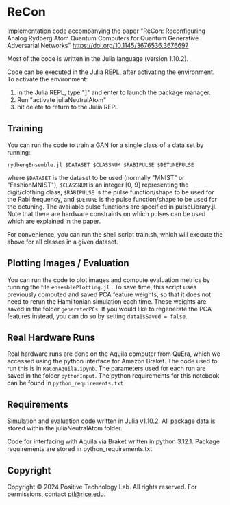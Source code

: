 # ReCon

Implementation code accompanying the paper "ReCon: Reconfiguring Analog Rydberg Atom Quantum Computers for Quantum Generative Adversarial Networks" https://doi.org/10.1145/3676536.3676697

Most of the code is written in the Julia language (version 1.10.2).

Code can be executed in the Julia REPL, after activating the environment.
To activate the environment: 

1. in the Julia REPL, type "]" and enter to launch the package manager. 
2. Run "activate juliaNeutralAtom"
3. hit delete to return to the Julia REPL

## Training
You can run the code to train a GAN for a single class of a data set by running:

```
rydbergEnsemble.jl $DATASET $CLASSNUM $RABIPULSE $DETUNEPULSE
```

where `$DATASET` is the dataset to be used (normally "MNIST" or "FashionMNIST"), `$CLASSNUM` is an integer [0, 9] representing the digit/clothing class, `$RABIPULSE` is the pulse function/shape to be used for the Rabi frequency, and `$DETUNE` is the pulse function/shape to be used for the detuning. The available pulse functions are specified in pulseLibrary.jl. Note that there are hardware constraints on which pulses can be used which are explained in the paper.

For convenience, you can run the shell script train.sh, which will execute the above for all classes in a given dataset.

## Plotting Images / Evaluation
You can run the code to plot images and compute evaluation metrics by running the file `ensemblePlotting.jl` . To save time, this script uses previously computed and saved PCA feature weights, so that it does not need to rerun the Hamiltonian simulation each time. These weights are saved in the folder `generatedPCs`. If you would like to regenerate the PCA features instead, you can do so by setting `dataIsSaved = false`.

## Real Hardware Runs
Real hardware runs are done on the Aquila computer from QuEra, which we accessed using the python interface for Amazon Braket. The code used to run this is in `ReConAquila.ipynb`. The parameters used for each run are saved in the folder `pythonInput`. The python requirements for this notebook can be found in `python_requirements.txt`

## Requirements
Simulation and evaluation code written in Julia v1.10.2. All package data is stored within the juliaNeutralAtom folder.

Code for interfacing with Aquila via Braket written in python 3.12.1. Package requirements are stored in python_requirements.txt

## Copyright
Copyright © 2024 Positive Technology Lab. All rights reserved. For permissions, contact ptl@rice.edu.
